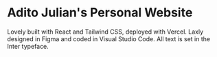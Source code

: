 # Adito Julian's Personal Website

Lovely built with React and Tailwind CSS, deployed with Vercel. Laxly designed in Figma and coded in Visual Studio Code. All text is set in the Inter typeface.
